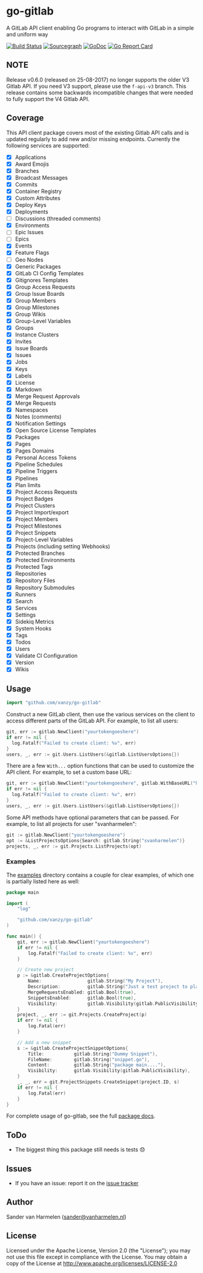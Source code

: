 # go-gitlab

A GitLab API client enabling Go programs to interact with GitLab in a simple and uniform way

[![Build Status](https://github.com/xanzy/go-gitlab/workflows/Lint%20and%20Test/badge.svg)](https://github.com/xanzy/go-gitlab/actions?workflow=Lint%20and%20Test)
[![Sourcegraph](https://sourcegraph.com/github.com/xanzy/go-gitlab/-/badge.svg)](https://sourcegraph.com/github.com/xanzy/go-gitlab?badge)
[![GoDoc](https://godoc.org/github.com/xanzy/go-gitlab?status.svg)](https://godoc.org/github.com/xanzy/go-gitlab)
[![Go Report Card](https://goreportcard.com/badge/github.com/xanzy/go-gitlab)](https://goreportcard.com/report/github.com/xanzy/go-gitlab)

## NOTE

Release v0.6.0 (released on 25-08-2017) no longer supports the older V3 Gitlab API. If
you need V3 support, please use the `f-api-v3` branch. This release contains some backwards
incompatible changes that were needed to fully support the V4 Gitlab API.

## Coverage

This API client package covers most of the existing Gitlab API calls and is updated regularly
to add new and/or missing endpoints. Currently the following services are supported:

- [x] Applications
- [x] Award Emojis
- [x] Branches
- [x] Broadcast Messages
- [x] Commits
- [x] Container Registry
- [x] Custom Attributes
- [x] Deploy Keys
- [x] Deployments
- [ ] Discussions (threaded comments)
- [x] Environments
- [ ] Epic Issues
- [ ] Epics
- [x] Events
- [x] Feature Flags
- [ ] Geo Nodes
- [x] Generic Packages
- [x] GitLab CI Config Templates
- [x] Gitignores Templates
- [x] Group Access Requests
- [x] Group Issue Boards
- [x] Group Members
- [x] Group Milestones
- [x] Group Wikis
- [x] Group-Level Variables
- [x] Groups
- [x] Instance Clusters
- [x] Invites
- [x] Issue Boards
- [x] Issues
- [x] Jobs
- [x] Keys
- [x] Labels
- [x] License
- [x] Markdown
- [x] Merge Request Approvals
- [x] Merge Requests
- [x] Namespaces
- [x] Notes (comments)
- [x] Notification Settings
- [x] Open Source License Templates
- [x] Packages
- [x] Pages
- [x] Pages Domains
- [x] Personal Access Tokens
- [x] Pipeline Schedules
- [x] Pipeline Triggers
- [x] Pipelines
- [x] Plan limits
- [x] Project Access Requests
- [x] Project Badges
- [x] Project Clusters
- [x] Project Import/export
- [x] Project Members
- [x] Project Milestones
- [x] Project Snippets
- [x] Project-Level Variables
- [x] Projects (including setting Webhooks)
- [x] Protected Branches
- [x] Protected Environments
- [x] Protected Tags
- [x] Repositories
- [x] Repository Files
- [x] Repository Submodules
- [x] Runners
- [x] Search
- [x] Services
- [x] Settings
- [x] Sidekiq Metrics
- [x] System Hooks
- [x] Tags
- [x] Todos
- [x] Users
- [x] Validate CI Configuration
- [x] Version
- [x] Wikis

## Usage

```go
import "github.com/xanzy/go-gitlab"
```

Construct a new GitLab client, then use the various services on the client to
access different parts of the GitLab API. For example, to list all
users:

```go
git, err := gitlab.NewClient("yourtokengoeshere")
if err != nil {
  log.Fatalf("Failed to create client: %v", err)
}
users, _, err := git.Users.ListUsers(&gitlab.ListUsersOptions{})
```

There are a few `With...` option functions that can be used to customize
the API client. For example, to set a custom base URL:

```go
git, err := gitlab.NewClient("yourtokengoeshere", gitlab.WithBaseURL("https://git.mydomain.com/api/v4"))
if err != nil {
  log.Fatalf("Failed to create client: %v", err)
}
users, _, err := git.Users.ListUsers(&gitlab.ListUsersOptions{})
```

Some API methods have optional parameters that can be passed. For example,
to list all projects for user "svanharmelen":

```go
git := gitlab.NewClient("yourtokengoeshere")
opt := &ListProjectsOptions{Search: gitlab.String("svanharmelen")}
projects, _, err := git.Projects.ListProjects(opt)
```

### Examples

The [examples](https://github.com/xanzy/go-gitlab/tree/master/examples) directory
contains a couple for clear examples, of which one is partially listed here as well:

```go
package main

import (
	"log"

	"github.com/xanzy/go-gitlab"
)

func main() {
	git, err := gitlab.NewClient("yourtokengoeshere")
	if err != nil {
		log.Fatalf("Failed to create client: %v", err)
	}

	// Create new project
	p := &gitlab.CreateProjectOptions{
		Name:                 gitlab.String("My Project"),
		Description:          gitlab.String("Just a test project to play with"),
		MergeRequestsEnabled: gitlab.Bool(true),
		SnippetsEnabled:      gitlab.Bool(true),
		Visibility:           gitlab.Visibility(gitlab.PublicVisibility),
	}
	project, _, err := git.Projects.CreateProject(p)
	if err != nil {
		log.Fatal(err)
	}

	// Add a new snippet
	s := &gitlab.CreateProjectSnippetOptions{
		Title:           gitlab.String("Dummy Snippet"),
		FileName:        gitlab.String("snippet.go"),
		Content:         gitlab.String("package main...."),
		Visibility:      gitlab.Visibility(gitlab.PublicVisibility),
	}
	_, _, err = git.ProjectSnippets.CreateSnippet(project.ID, s)
	if err != nil {
		log.Fatal(err)
	}
}
```

For complete usage of go-gitlab, see the full [package docs](https://godoc.org/github.com/xanzy/go-gitlab).

## ToDo

- The biggest thing this package still needs is tests :disappointed:

## Issues

- If you have an issue: report it on the [issue tracker](https://github.com/xanzy/go-gitlab/issues)

## Author

Sander van Harmelen (<sander@vanharmelen.nl>)

## License

Licensed under the Apache License, Version 2.0 (the "License"); you may not use this file except in compliance with the License. You may obtain a copy of the License at <http://www.apache.org/licenses/LICENSE-2.0>
